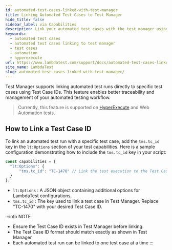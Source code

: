```yaml
---
id: automated-test-cases-linked-with-test-manager
title: Linking Automated Test Cases to Test Manager
hide_title: false
sidebar_label: via Capabilities
description: Link your automated test cases with the test manager using the test case id and run the automation test via Autoamtion dashboard or HyperExecute 
keywords:
  - automated test cases
  - automated test cases linking to test manager
  - test cases
  - automation
  - hyperexecute
url: https://www.lambdatest.com/support/docs/automated-test-cases-linked-with-test-manager/
site_name: LambdaTest
slug: automated-test-cases-linked-with-test-manager/
---
```


<script type="application/ld+json"
      dangerouslySetInnerHTML={{ __html: JSON.stringify({
       "@context": "https://schema.org",
        "@type": "BreadcrumbList",
        "itemListElement": [{
          "@type": "ListItem",
          "position": 1,
          "name": "LambdaTest",
          "item": "https://www.lambdatest.com"
        },{
          "@type": "ListItem",
          "position": 2,
          "name": "Support",
          "item": "https://www.lambdatest.com/support/docs/"
        },{
          "@type": "ListItem",
          "position": 3,
          "name": "Linking Automated Test Cases to Test Manager",
          "item": "https://www.lambdatest.com/support/docs/automated-test-cases-linked-with-test-manager/"
        }]
      })
    }}
></script>
Test Manager supports linking automated test runs directly to specific test cases using Test Case IDs. This feature enables better traceability and management of your automated testing workflow.

> Currently, this feature is supported on [HyperExecute](/support/docs/getting-started-with-hyperexecute/) and Web Automation tests.

## How to Link a Test Case ID

To link an automated test run with a specific test case, add the `tms.tc_id` key in the `lt:Options` section of your test capabilities. Here is a sample configuration demonstrating how to include the `tms.tc_id` key in your script:

```javascript
const capabilities = {
  "lt:Options": {
      "tms.tc_id": "TC-1470" // Link the test execution to the Test Case ID 'TC-1470'
  }
};
```

- `lt:Options` : A JSON object containing additional options for LambdaTest configurations.
- `tms.tc_id` : The key used to link a test case in Test Manager. Replace "TC-1470" with your desired Test Case ID.

:::info NOTE
- Ensure the Test Case ID exists in Test Manager before linking.  
- The Test Case ID format should match exactly as shown in Test Manager
- Each automated test run can be linked to one test case at a time
:::